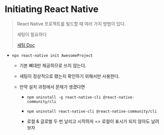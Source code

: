 # Initiating React Native

> React Native 프로젝트를 빌드할 때 여러 가지 방법이 있다.
> 
> 세팅이 필요하다
> 
> [세팅 Doc](https://reactnative.dev/docs/environment-setup)

- `npx react-native init AwesomeProject`
  
  - 기본 뼈대만 제공하므로 쓰지 않는다.
  
  - 세팅이 정상적으로 됐는지 확인하기 위해서만 사용한다.
  
  - 만약 설치 과정에서 문제가 생겼다면
    
    - `npm uninstall -g react-native-cli @react-native-community/cli`
    
    - `npm uninstall react-native-cli @react-native-community/cli`
    
    - 로컬 & 글로벌 두 번 날리고 시작하자 => 로컬이 표시가 되지 않아도 날려보자


